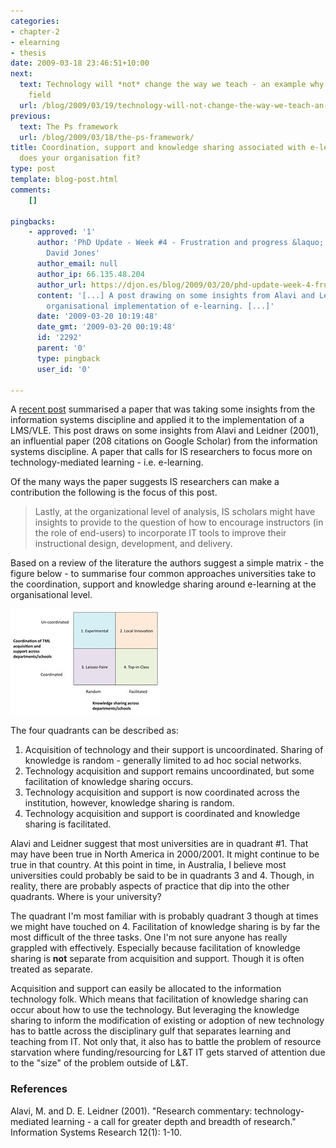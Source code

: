 ```yaml
---
categories:
- chapter-2
- elearning
- thesis
date: 2009-03-18 23:46:51+10:00
next:
  text: Technology will *not* change the way we teach - an example why we're an amnesiac
    field
  url: /blog/2009/03/19/technology-will-not-change-the-way-we-teach-an-example-why-were-an-amnesiac-field/
previous:
  text: The Ps framework
  url: /blog/2009/03/18/the-ps-framework/
title: Coordination, support and knowledge sharing associated with e-learning - where
  does your organisation fit?
type: post
template: blog-post.html
comments:
    []
    
pingbacks:
    - approved: '1'
      author: 'PhD Update - Week #4 - Frustration and progress &laquo; The Weblog of (a)
        David Jones'
      author_email: null
      author_ip: 66.135.48.204
      author_url: https://djon.es/blog/2009/03/20/phd-update-week-4-frustration-and-progress/
      content: '[...] A post drawing on some insights from Alavi and Leidner (2001) about
        organisational implementation of e-learning. [...]'
      date: '2009-03-20 10:19:48'
      date_gmt: '2009-03-20 00:19:48'
      id: '2292'
      parent: '0'
      type: pingback
      user_id: '0'
    
---
```

A [recent post](/blog/2009/03/13/virtual-learning-environments-three-implementation-perspectives/) summarised a paper that was taking some insights from the information systems discipline and applied it to the implementation of a LMS/VLE. This post draws on some insights from Alavi and Leidner (2001), an influential paper (208 citations on Google Scholar) from the information systems discipline. A paper that calls for IS researchers to focus more on technology-mediated learning - i.e. e-learning.

Of the many ways the paper suggests IS researchers can make a contribution the following is the focus of this post.

> Lastly, at the organizational level of analysis, IS scholars might have insights to provide to the question of how to encourage instructors (in the role of end-users) to incorporate IT tools to improve their instructional design, development, and delivery.

Based on a review of the literature the authors suggest a simple matrix - the figure below - to summarise four common approaches universities take to the coordination, support and knowledge sharing around e-learning at the organisational level.

[![Coordination, support and knowledge sharing](images/3365509860_1015d5f39f_m.jpg)](http://www.flickr.com/photos/david_jones/3365509860/ "Coordination, support and knowledge sharing by David T Jones, on Flickr")

The four quadrants can be described as:

1. Acquisition of technology and their support is uncoordinated. Sharing of knowledge is random - generally limited to ad hoc social networks.
2. Technology acquisition and support remains uncoordinated, but some facilitation of knowledge sharing occurs.
3. Technology acquisition and support is now coordinated across the institution, however, knowledge sharing is random.
4. Technology acquisition and support is coordinated and knowledge sharing is facilitated.

Alavi and Leidner suggest that most universities are in quadrant #1. That may have been true in North America in 2000/2001. It might continue to be true in that country. At this point in time, in Australia, I believe most universities could probably be said to be in quadrants 3 and 4. Though, in reality, there are probably aspects of practice that dip into the other quadrants. Where is your university?

The quadrant I'm most familiar with is probably quadrant 3 though at times we might have touched on 4. Facilitation of knowledge sharing is by far the most difficult of the three tasks. One I'm not sure anyone has really grappled with effectively. Especially because facilitation of knowledge sharing is **not** separate from acquisition and support. Though it is often treated as separate.

Acquisition and support can easily be allocated to the information technology folk. Which means that facilitation of knowledge sharing can occur about how to use the technology. But leveraging the knowledge sharing to inform the modification of existing or adoption of new technology has to battle across the disciplinary gulf that separates learning and teaching from IT. Not only that, it also has to battle the problem of resource starvation where funding/resourcing for L&T IT gets starved of attention due to the "size" of the problem outside of L&T.

### References

Alavi, M. and D. E. Leidner (2001). "Research commentary: technology-mediated learning - a call for greater depth and breadth of research." Information Systems Research 12(1): 1-10.